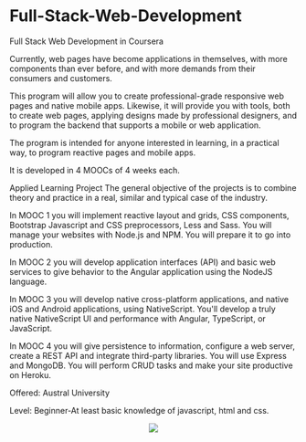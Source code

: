 # Full-Stack-Web-Development
Full Stack Web Development in Coursera

<p style="text-align: justify;">

Currently, web pages have become applications in themselves, with more components than ever before, and with more demands from their consumers and customers.

This program will allow you to create professional-grade responsive web pages and native mobile apps. Likewise, it will provide you with tools, both to create web pages, applying designs made by professional designers, and to program the backend that supports a mobile or web application.

The program is intended for anyone interested in learning, in a practical way, to program reactive pages and mobile apps.

It is developed in 4 MOOCs of 4 weeks each.

Applied Learning Project
The general objective of the projects is to combine theory and practice in a real, similar and typical case of the industry.

In MOOC 1 you will implement reactive layout and grids, CSS components, Bootstrap Javascript and CSS preprocessors, Less and Sass. You will manage your websites with Node.js and NPM. You will prepare it to go into production.

In MOOC 2 you will develop application interfaces (API) and basic web services to give behavior to the Angular application using the NodeJS language.

In MOOC 3 you will develop native cross-platform applications, and native iOS and Android applications, using NativeScript. You'll develop a truly native NativeScript UI and performance with Angular, TypeScript, or JavaScript.

In MOOC 4 you will give persistence to information, configure a web server, create a REST API and integrate third-party libraries. You will use Express and MongoDB. You will perform CRUD tasks and make your site productive on Heroku.


Offered: Austral University

Level: Beginner-At least basic knowledge of javascript, html and css.
  
</p>

<p align="center">
<img src="https://user-images.githubusercontent.com/47467891/157592232-7a8400e6-a26f-4e48-8fb8-d3f96fb11446.png">
</p>
